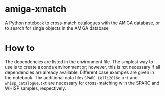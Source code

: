 # amiga-xmatch
A Python notebook to cross-match catalogues with the AMIGA database, or to search for single objects in the AMIGA database

# How to
The dependencies are listed in the environment file.
The simplest way to use is to create a conda environment or; however, this is not necessary if all dependencies are already available.
Different case examples are given in the notebook.
The additional data files `SPARC_Lelli2016c.mrt` and `whisp_catalogue.txt` are necessary for cross-matching with the SPARC and WHISP samples, respectively.
